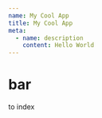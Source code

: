 ```yaml
---
name: My Cool App
title: My Cool App
meta:
  - name: description
    content: Hello World
---
```


# bar

<RouterLink to="/" class="underline block">to index</RouterLink>
